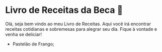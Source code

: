 # Livro de Receitas da  Beca :cake:

Olá, seja bem vindo ao meu Livro de Receitas. Aqui você irá encontrar receitas cotidianas e sobremesas para alegrar seu dia. Fique à vontade e venha se deliciar!

- Pastelão de Frango;

